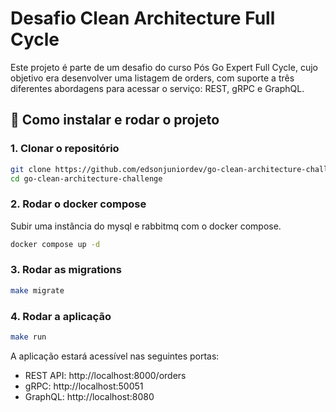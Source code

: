# Desafio Clean Architecture Full Cycle

Este projeto é parte de um desafio do curso Pós Go Expert Full Cycle, cujo objetivo era desenvolver uma listagem de orders, com suporte a três diferentes abordagens para acessar o serviço: REST, gRPC e GraphQL.

## 🚧 Como instalar e rodar o projeto

### 1. Clonar o repositório

```bash
git clone https://github.com/edsonjuniordev/go-clean-architecture-challenge.git
cd go-clean-architecture-challenge
```

### 2. Rodar o docker compose

Subir uma instância do mysql e rabbitmq com o docker compose.

```bash
docker compose up -d
```

### 3. Rodar as migrations

```bash
make migrate
```

### 4. Rodar a aplicação

```bash
make run
```

A aplicação estará acessível nas seguintes portas:

- REST API: http://localhost:8000/orders
- gRPC: http://localhost:50051
- GraphQL: http://localhost:8080
